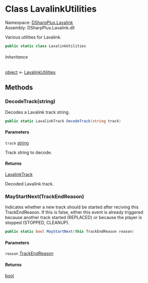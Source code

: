 # Class LavalinkUtilities

Namespace: [DSharpPlus.Lavalink](DSharpPlus.Lavalink.md)  
Assembly: DSharpPlus.Lavalink.dll

Various utilities for Lavalink.

```csharp
public static class LavalinkUtilities
```

###### Inheritance

[object](https://learn.microsoft.com/dotnet/api/system.object) ← 
[LavalinkUtilities](DSharpPlus.Lavalink.LavalinkUtilities.md)

## Methods

### <a id="DSharpPlus_Lavalink_LavalinkUtilities_DecodeTrack_System_String_"></a>DecodeTrack\(string\)

Decodes a Lavalink track string.

```csharp
public static LavalinkTrack DecodeTrack(string track)
```

#### Parameters

`track` [string](https://learn.microsoft.com/dotnet/api/system.string)

Track string to decode.

#### Returns

[LavalinkTrack](DSharpPlus.Lavalink.LavalinkTrack.md)

Decoded Lavalink track.

### <a id="DSharpPlus_Lavalink_LavalinkUtilities_MayStartNext_DSharpPlus_Lavalink_EventArgs_TrackEndReason_"></a>MayStartNext\(TrackEndReason\)

Indicates whether a new track should be started after reciving this TrackEndReason. If this is false, either this event is
already triggered because another track started (REPLACED) or because the player is stopped (STOPPED, CLEANUP).

```csharp
public static bool MayStartNext(this TrackEndReason reason)
```

#### Parameters

`reason` [TrackEndReason](DSharpPlus.Lavalink.EventArgs.TrackEndReason.md)

#### Returns

[bool](https://learn.microsoft.com/dotnet/api/system.boolean)

